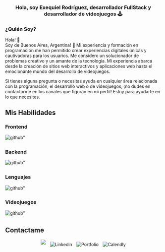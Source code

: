 
### <div align="center"> Hola, soy Exequiel Rodríguez, desarrollador FullStack y desarrollador de videojuegos 🕹️ </div>

### ¿Quién Soy?

Hola! 👋 <br/>
Soy de Buenos Aires, Argentina! 🧉
Mi experiencia y formación en programación me han permitido crear experiencias digitales únicas y cautivadoras para los usuarios. Me considero un solucionador de problemas creativo y un amante de la tecnología. Mi experiencia abarca desde la creación de sitios web interactivos y aplicaciones web hasta el emocionante mundo del desarrollo de videojuegos.

Si tienes alguna pregunta o necesitas ayuda en cualquier área relacionada con la programación, el desarrollo web o de videojuegos, ¡no dudes en contactarme en los canales que figuran en mi perfil! Estoy para ayudarte en lo que necesites.

## Mis Habilidades

### Frontend

<div margin-right="20px">
<a  target="_blank" style="margin-right: 10px; text-decoration:none;">
<img src="https://skillicons.dev/icons?i=html,css,react,nextjs,astro,redux,bootstrap" alt=github" style="margin-bottom: 5px;" />
</a>
</div>

### Backend

<div margin-right="20px">
<a  target="_blank" style="margin-right: 10px; text-decoration:none;">
<img src="https://skillicons.dev/icons?i=nodejs,express,postgres,sequelize,mongo,aws" alt=github" style="margin-bottom: 5px;" />
</a>
</div>

### Lenguajes

<div margin-right="20px">
<a  target="_blank" style="margin-right: 10px; text-decoration:none;">
<img src="https://skillicons.dev/icons?i=js,cs" alt=github" style="margin-bottom: 5px;" />
</a>
</div>

### Videojuegos

<div margin-right="20px">
<a  target="_blank" style="margin-right: 10px; text-decoration:none;">
<img src="https://skillicons.dev/icons?i=unity" alt=github" style="margin-bottom: 5px;" />
</a>
</div>


## Contactame

<div align="center" margin-right="20px">
<a href="https://github.com/Kitatzu" target="_blank" style="margin-right: 10px; text-decoration:none;">
<img src="https://img.shields.io/badge/github-%2324292e.svg?&style=for-the-badge&logo=github&logoColor=white alt=github" style="margin-bottom: 5px;" />
</a>
<a href="https://www.linkedin.com/in/exequielmr/" target="_blank" style="margin-right: 10px; text-decoration:none;">
<img src="https://img.shields.io/badge/linkedin-%231E77B5.svg?&style=for-the-badge&logo=linkedin&logoColor=white" alt= "Linkedin" style="margin-bottom: 5px;" />
</a>  
<a href="https://exequiel-rodriguez.netlify.app/" target="_blank" style="margin-right: 10px; text-decoration:none;">
<img src="https://img.shields.io/badge/portfolio-red?style=for-the-badge&logo=vercel" alt= "Portfolio" style="margin-bottom: 5px;" />
</a>  
<a href="https://calendly.com/exequielmrodriguez" target="_blank" style="text-decoration:none;">
<img src="https://img.shields.io/badge/calendly-blue?style=for-the-badge&logo=calendly" alt="Calendly" style="margin-bottom: 5px;" />
</a>  
</div>




